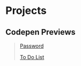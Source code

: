 # Projects
## Codepen Previews
> [Password](https://codepen.io/QueenD/pen/KKWYNLg)
>
> [To Do List](https://codepen.io/QueenD/pen/wvJZgwa)
